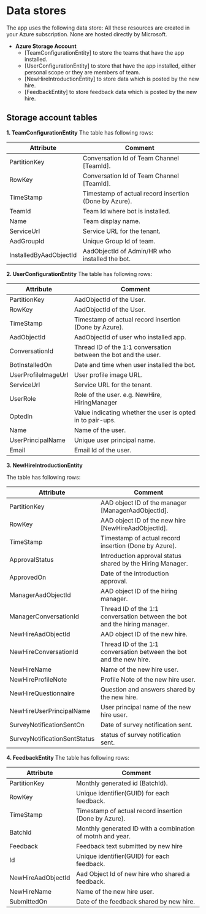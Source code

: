 # Data stores

The app uses the following data store:
All these resources are created in your Azure subscription. None are hosted directly by Microsoft.

- **Azure Storage Account**
	- [TeamConfigurationEntity] to store the teams that have the app installed.
	- [UserConfigurationEntity] to store that have the app installed, either personal scope or they are members of team.
	- [NewHireIntroductionEntity] to store data which is posted by the new hire.
	- [FeedbackEntity] to store feedback data which is posted by the new hire.

## Storage account tables
**1. TeamConfigurationEntity**
The table has following rows:

|Attribute|Comment |
|--|--|
|PartitionKey|Conversation Id of Team Channel [TeamId].|
|RowKey|Conversation Id of Team Channel [TeamId].|
|TimeStamp|Timestamp of actual record insertion (Done by Azure).|
|TeamId|Team Id where bot is installed.|
|Name|Team display name.|
|ServiceUrl|Service URL for the tenant.|
|AadGroupId| Unique Group Id of team.|
|InstalledByAadObjectId|AadObjectId of Admin/HR who installed the bot.|

**2. UserConfigurationEntity**
The table has following rows:

|Attribute|Comment |
|--|--|
|PartitionKey|AadObjectId of the User.|
|RowKey|AadObjectId of the User.|
|TimeStamp|Timestamp of actual record insertion (Done by Azure).|
|AadObjectId|AadObjectId of user who installed app.|
|ConversationId|Thread ID of the 1:1 conversation between the bot and the user.|
|BotInstalledOn|Date and time when user installed the bot.|
|UserProfileImageUrl|User profile image URL.|
|ServiceUrl|Service URL for the tenant.|
|UserRole|Role of the user. e.g. NewHire, HiringManager|
|OptedIn|Value indicating whether the user is opted in to pair-ups.|
|Name|Name of the user.|
|UserPrincipalName|Unique user principal name.|
|Email|Email Id of the user.|

**3. NewHireIntroductionEntity**

The table has following rows:

|Attribute|Comment |
|--|--|
|PartitionKey|AAD object ID of the manager [ManagerAadObjectId].|
|RowKey|AAD object ID of the new hire [NewHireAadObjectId].|
|TimeStamp|Timestamp of actual record insertion (Done by Azure).|
|ApprovalStatus|Introduction approval status shared by the Hiring Manager.|
|ApprovedOn|Date of the introduction approval.|
|ManagerAadObjectId|AAD object ID of the hiring manager.|
|ManagerConversationId|Thread ID of the 1:1 conversation between the bot and the hiring manager.|
|NewHireAadObjectId|AAD object ID of the new hire.|
|NewHireConversationId|Thread ID of the 1:1 conversation between the bot and the new hire.|
|NewHireName|Name of the new hire user.|
|NewHireProfileNote|Profile Note of the new hire user.|
|NewHireQuestionnaire|Question and answers shared by the new hire.|
|NewHireUserPrincipalName|User principal name of the new hire user.|
|SurveyNotificationSentOn|Date of survey notification sent.|
|SurveyNotificationSentStatus|status of survey notification sent.|


  **4. FeedbackEntity**
The table has following rows:

|Attribute|Comment |
|--|--|
|PartitionKey|Monthly generated id (BatchId).|
|RowKey|Unique identifier(GUID) for each feedback.|
|TimeStamp| Timestamp of actual record insertion (Done by Azure).|
|BatchId|Monthly generated ID with a combination of motnh and year.|
|Feedback| Feedback text submitted by new hire|
|Id| Unique identifier(GUID) for each feedback.|
|NewHireAadObjectId| Aad Object Id of new hire who shared a feedback.|
|NewHireName|Name of the new hire user.|
|SubmittedOn|Date of the feedback shared by new hire.|

